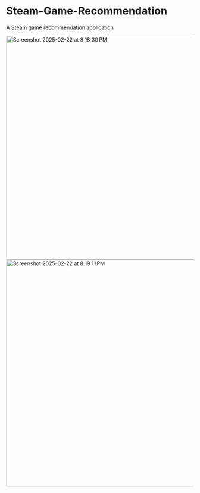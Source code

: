 # Steam-Game-Recommendation
A Steam game recommendation application

<img width="602" alt="Screenshot 2025-02-22 at 8 18 30 PM" src="https://github.com/user-attachments/assets/a389fcb7-a726-4b59-8f8f-1f7a70fe6132" />
<img width="611" alt="Screenshot 2025-02-22 at 8 19 11 PM" src="https://github.com/user-attachments/assets/16a1e77d-3e17-4570-89e6-be7273fa4277" />
